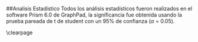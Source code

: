##Analisis Estadístico
Todos los análisis estadísticos fueron realizados en el software Prism 6.0 de GraphPad, la significancia fue obtenida usando la prueba pareada de t de student con un 95% de confianza ($\alpha$ = 0.05).

\clearpage
